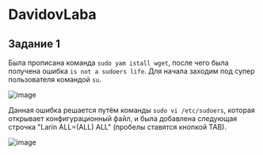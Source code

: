 # DavidovLaba
## Задание 1 ##
Была прописана команда `sudo yam istall wget`, после чего была получена ошибка `is not a sudoers life`.
Для начала заходим под супер пользователя командой `su`.

![image](https://github.com/user-attachments/assets/c363c8b5-4aee-4d9b-a664-0fcc9f36602e?style=centerme)

Данная ошибка решается путём команды `sudo vi /etc/sudoers`, которая открывает конфигурационный файл, и была добавлена следующая строчка "Larin ALL=(ALL) ALL" (пробелы ставятся кнопкой TAB).

![image](https://github.com/user-attachments/assets/a037c29a-83c4-42f0-88af-62bbbb916a9b)

